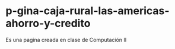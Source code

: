 # p-gina-caja-rural-las-americas-ahorro-y-credito
Es una pagina creada en clase de Computación II  
